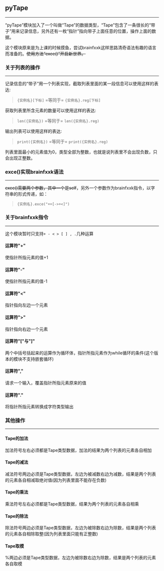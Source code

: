 ## pyTape

-----

“pyTape”模块加入了一个叫做“Tape”的数据类型，“Tape”包含了一条很长的“带子”用来记录信息，另外还有一枚“指针”指向带子上面任意的位置，操作上面的数据。

这个模块原来是为上课的时候摸鱼，尝试brainfxxk这样思路清奇语法有趣的语言而准备的。~~使用方法“exce()”开启新世界。~~



### 关于列表的操作

-----

记录信息的“带子”用一个列表实现，截取列表里面的某一段信息可以使用这样的表达:

> ```{实例名}[下标]``` =等同于= ```{实例名}.reg[下标]```

获取列表里所含元素的数量可以使用这样的表达:

> ```len({实例名})``` =等同于= ```len({实例名}.reg)```

输出列表可以使用这样的表达:

> ```print({实例名})``` =等同于= ```print({实例名}.reg)```

列表里面最小的元素值为0，类型全部为整数，也就是说列表里不会出现负数，只会出现正整数。



### exce()实现brainfxxk语法

-----

~~exce()需要两个参数，其中一个是self~~，另外一个参数作为brainfxxk指令，以字符串的形式传递，如：

> ```{实例名}.exce("++[->+<]")```



### 关于brainfxxk指令

-----

这个模块暂时只支持```+ - < > [ ] , .```几种运算

#### 运算符"+"

使指针所指元素的值+1

#### 运算符"-"

使指针所指元素的值-1

#### 运算符"<"

指针指向左边一个元素

#### 运算符">"

指针指向右边一个元素

#### 运算符"["与"]"

两个中括号括起来的运算作为循环体，指针所指元素作为while循环的条件(这个版本的模块不支持嵌套循环)

#### 运算符","

请求一个输入，覆盖指针所指元素原来的值

#### 运算符"."

将指针所指元素转换成字符类型输出



### 其他操作

-----

#### Tape的加法

加法符号左右必须都是Tape类型数据，加法的结果为两个列表的元素各自相加

#### Tape的减法

减法符号两边必须是Tape类型数据，左边为被减数右边为减数，结果是两个列表的元素各自相减取绝对值(因为列表里面不能存在负数)

#### Tape的乘法

乘法符号左右必须都是Tape类型数据，结果为两个列表的元素各自相乘

#### Tape的除法

除法符号两边必须是Tape类型数据，左边为被除数右边为除数，结果是两个列表的元素各自相除取整(因为列表里面只能有正整数)

#### Tape取模

%两边必须是Tape类型数据，左边为被除数右边为除数，结果是两个列表的元素各自取模

